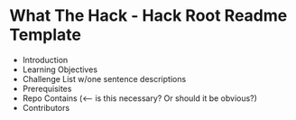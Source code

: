 # What The Hack - Hack Root Readme Template

- Introduction
- Learning Objectives
- Challenge List w/one sentence descriptions
- Prerequisites
- Repo Contains (<-- is this necessary?  Or should it be obvious?)
- Contributors